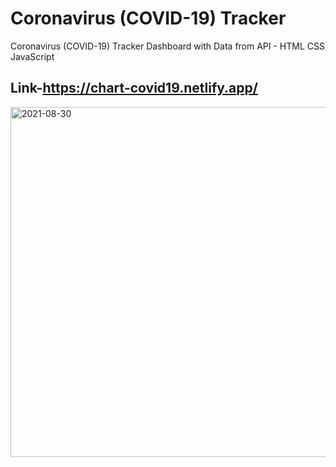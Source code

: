 # Coronavirus (COVID-19) Tracker

Coronavirus (COVID-19) Tracker Dashboard with Data from API - HTML CSS JavaScript

## Link-https://chart-covid19.netlify.app/

<img width="560" alt="2021-08-30" src="https://user-images.githubusercontent.com/76563215/131352135-416260b2-bbc5-40f2-8ed6-d290aee4072e.png">

